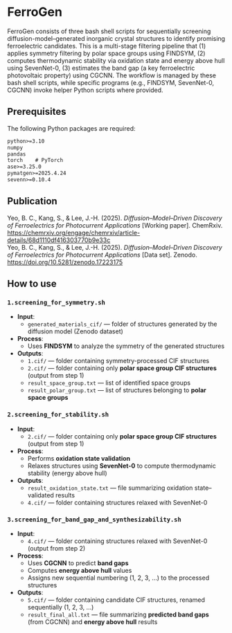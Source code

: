 # FerroGen

FerroGen consists of three bash shell scripts for sequentially screening diffusion-model–generated inorganic crystal structures to identify promising ferroelectric candidates.
This is a multi-stage filtering pipeline that (1) applies symmetry filtering by polar space groups using FINDSYM, (2) computes thermodynamic stability via oxidation state and energy above hull using SevenNet-0, (3) estimates the band gap (a key ferroelectric photovoltaic property) using CGCNN. The workflow is managed by these bash shell scripts, while specific programs (e.g., FINDSYM, SevenNet-0, CGCNN) invoke helper Python scripts where provided.

## Prerequisites
The following Python packages are required:
```txt
python>=3.10
numpy
pandas
torch    # PyTorch
ase>=3.25.0
pymatgen>=2025.4.24
sevenn>=0.10.4
```

## Publication
Yeo, B. C., Kang, S., & Lee, J.-H. (2025). *Diffusion–Model–Driven Discovery of Ferroelectrics for Photocurrent Applications* [Working paper]. ChemRxiv. https://chemrxiv.org/engage/chemrxiv/article-details/68d1110df416303770b9e33c  
Yeo, B. C., Kang, S., & Lee, J.-H. (2025). *Diffusion–Model–Driven Discovery of Ferroelectrics for Photocurrent Applications* [Data set]. Zenodo. https://doi.org/10.5281/zenodo.17223175

## How to use

### `1.screening_for_symmetry.sh`
- **Input**:  
  - `generated_materials_cif/` — folder of structures generated by the diffusion model (Zenodo dataset)  
- **Process**:  
  - Uses **FINDSYM** to analyze the symmetry of the generated structures  
- **Outputs**:  
  - `1.cif/` — folder containing symmetry-processed CIF structures
  - `2.cif/` — folder containing only **polar space group CIF structures** (output from step 1)    
  - `result_space_group.txt` — list of identified space groups  
  - `result_polar_group.txt` — list of structures belonging to **polar space groups**  

### `2.screening_for_stability.sh`
- **Input**:  
  - `2.cif/` — folder containing only **polar space group CIF structures** (output from step 1)  
- **Process**:  
  - Performs **oxidation state validation**  
  - Relaxes structures using **SevenNet-0** to compute thermodynamic stability (energy above hull)  
- **Outputs**:  
  - `result_oxidation_state.txt` — file summarizing oxidation state–validated results  
  - `4.cif/` — folder containing structures relaxed with SevenNet-0


### `3.screening_for_band_gap_and_synthesizability.sh`
- **Input**:  
  - `4.cif/` — folder containing structures relaxed with SevenNet-0 (output from step 2)  
- **Process**:  
  - Uses **CGCNN** to predict **band gaps**  
  - Computes **energy above hull** values  
  - Assigns new sequential numbering (1, 2, 3, …) to the processed structures  
- **Outputs**:  
  - `5.cif/` — folder containing candidate CIF structures, renamed sequentially (1, 2, 3, …)  
  - `result_final_all.txt` — file summarizing **predicted band gaps** (from CGCNN) and **energy above hull** results  
